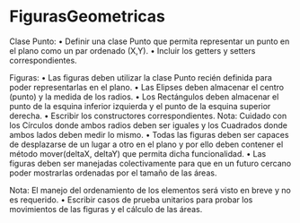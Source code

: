 # FigurasGeometricas
Clase Punto: 
• Definir una clase Punto que permita representar un punto en el plano como un par ordenado (X,Y). 
• Incluir los getters y setters correspondientes. 

Figuras: 
• Las figuras deben utilizar la clase Punto recién definida para poder representarlas en el plano. 
• Las Elipses deben almacenar el centro (punto) y la medida de los radios. 
• Los Rectángulos deben almacenar el punto de la esquina inferior izquierda y el punto de la esquina superior derecha. 
• Escribir los constructores correspondientes. Nota: Cuidado con los Círculos donde ambos radios deben ser iguales y los Cuadrados donde ambos lados deben medir lo mismo. 
• Todas las figuras deben ser capaces de desplazarse de un lugar a otro en el plano y por ello deben contener el método mover(deltaX, deltaY) que permita dicha funcionalidad. 
• Las figuras deben ser manejadas colectivamente para que en un futuro cercano poder mostrarlas ordenadas por el tamaño de las áreas. 

Nota: El manejo del ordenamiento de los elementos será visto en breve y no es requerido. 
• Escribir casos de prueba unitarios para probar los movimientos de las figuras y el cálculo de las áreas.
